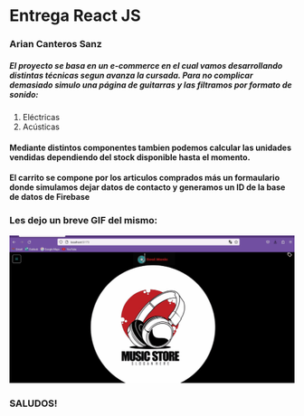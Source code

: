 # Entrega React JS
### Arian Canteros Sanz

##### El proyecto se basa en un **e-commerce** en el cual vamos desarrollando distintas técnicas segun avanza la cursada. Para no complicar demasiado simulo una página de guitarras y las filtramos por formato de sonido:

1. Eléctricas
1. Acústicas

#### Mediante distintos componentes tambien podemos calcular las unidades vendidas dependiendo del stock disponible hasta el momento. 
#### El carrito se compone por los articulos comprados más un formaulario donde simulamos dejar datos de contacto y generamos un **ID** de la base de datos de **Firebase**

### Les dejo un breve GIF del mismo:

![GIF](./src/assets/AnimationGIF.gif)

### **SALUDOS!**